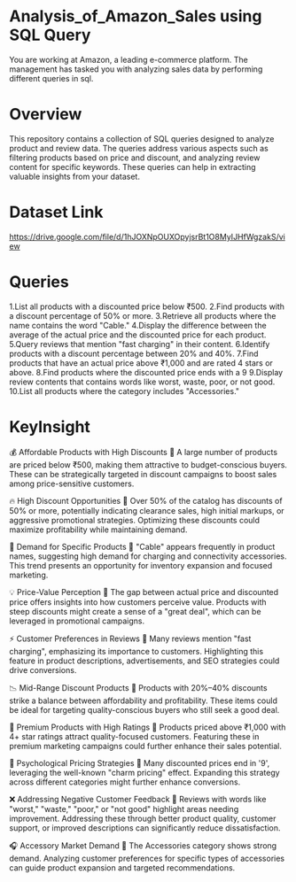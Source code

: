 # Analysis_of_Amazon_Sales using SQL Query
You are working at Amazon, a leading e-commerce platform. The management has tasked you with analyzing sales data by performing different queries in sql.

# Overview
This repository contains a collection of SQL queries designed to analyze product and review data. The queries address various aspects such as filtering products based on price and discount, and analyzing review content for specific keywords. These queries can help in extracting valuable insights from your dataset.

# Dataset Link
https://drive.google.com/file/d/1hJOXNpOUXOpyjsrBt1O8MyIJHfWgzakS/view

# Queries
1.List all products with a discounted price below ₹500.
2.Find products with a discount percentage of 50% or more.
3.Retrieve all products where the name contains the word "Cable."
4.Display the difference between the average of the actual price and the discounted price for each product.
5.Query reviews that mention "fast charging" in their content.
6.Identify products with a discount percentage between 20% and 40%.
7.Find products that have an actual price above ₹1,000 and are rated 4 stars or above.
8.Find products where the discounted price ends with a 9
9.Display review contents that contains words like worst, waste, poor, or not good.
10.List all products where the category includes "Accessories."

# KeyInsight
💰 Affordable Products with High Discounts
🔹 A large number of products are priced below ₹500, making them attractive to budget-conscious buyers. These can be strategically targeted in discount campaigns to boost sales among price-sensitive customers.

🔥 High Discount Opportunities
🔹 Over 50% of the catalog has discounts of 50% or more, potentially indicating clearance sales, high initial markups, or aggressive promotional strategies. Optimizing these discounts could maximize profitability while maintaining demand.

🔌 Demand for Specific Products
🔹 "Cable" appears frequently in product names, suggesting high demand for charging and connectivity accessories. This trend presents an opportunity for inventory expansion and focused marketing.

💡 Price-Value Perception
🔹 The gap between actual price and discounted price offers insights into how customers perceive value. Products with steep discounts might create a sense of a "great deal", which can be leveraged in promotional campaigns.

⚡ Customer Preferences in Reviews
🔹 Many reviews mention "fast charging", emphasizing its importance to customers. Highlighting this feature in product descriptions, advertisements, and SEO strategies could drive conversions.

📉 Mid-Range Discount Products
🔹 Products with 20%–40% discounts strike a balance between affordability and profitability. These items could be ideal for targeting quality-conscious buyers who still seek a good deal.

🌟 Premium Products with High Ratings
🔹 Products priced above ₹1,000 with 4+ star ratings attract quality-focused customers. Featuring these in premium marketing campaigns could further enhance their sales potential.

🧠 Psychological Pricing Strategies
🔹 Many discounted prices end in '9', leveraging the well-known "charm pricing" effect. Expanding this strategy across different categories might further enhance conversions.

❌ Addressing Negative Customer Feedback
🔹 Reviews with words like "worst," "waste," "poor," or "not good" highlight areas needing improvement. Addressing these through better product quality, customer support, or improved descriptions can significantly reduce dissatisfaction.

🎧 Accessory Market Demand
🔹 The Accessories category shows strong demand. Analyzing customer preferences for specific types of accessories can guide product expansion and targeted recommendations.



